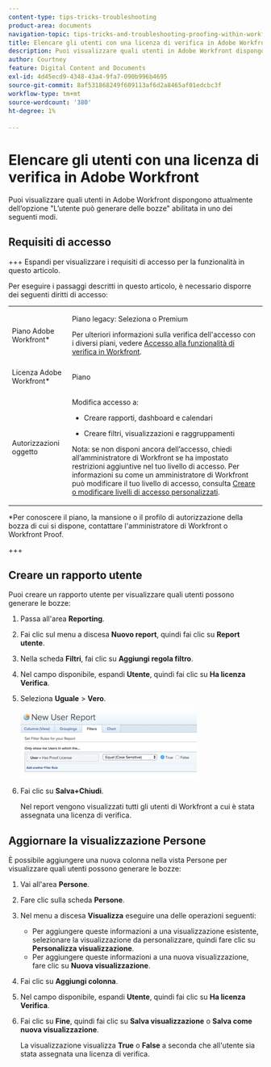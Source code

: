 ```yaml
---
content-type: tips-tricks-troubleshooting
product-area: documents
navigation-topic: tips-tricks-and-troubleshooting-proofing-within-workfront
title: Elencare gli utenti con una licenza di verifica in Adobe Workfront
description: Puoi visualizzare quali utenti in Adobe Workfront dispongono attualmente dell’opzione "L’utente può generare delle bozze" abilitata in uno dei seguenti modi.
author: Courtney
feature: Digital Content and Documents
exl-id: 4d45ecd9-4348-43a4-9fa7-090b996b4695
source-git-commit: 8af531868249f609113af6d2a8465af01edcbc3f
workflow-type: tm+mt
source-wordcount: '380'
ht-degree: 1%

---
```


# Elencare gli utenti con una licenza di verifica in Adobe Workfront

Puoi visualizzare quali utenti in Adobe Workfront dispongono attualmente dell’opzione &quot;L’utente può generare delle bozze&quot; abilitata in uno dei seguenti modi.

## Requisiti di accesso

+++ Espandi per visualizzare i requisiti di accesso per la funzionalità in questo articolo.

Per eseguire i passaggi descritti in questo articolo, è necessario disporre dei seguenti diritti di accesso:

<table style="table-layout:auto"> 
 <col> 
 <col> 
 <tbody> 
  <tr> 
   <td role="rowheader">Piano Adobe Workfront*</td> 
   <td> <p>Piano legacy: Seleziona o Premium</p> <p>Per ulteriori informazioni sulla verifica dell'accesso con i diversi piani, vedere <a href="/help/quicksilver/administration-and-setup/manage-workfront/configure-proofing/access-to-proofing-functionality.md" class="MCXref xref">Accesso alla funzionalità di verifica in Workfront</a>.</p> </td> 
  </tr> 
  <tr> 
   <td role="rowheader">Licenza Adobe Workfront*</td> 
   <td> <p>Piano</p> </td> 
  </tr> 
  <tr> 
   <td role="rowheader">Autorizzazioni oggetto</td> 
   <td> <p>Modifica accesso a:</p> 
    <ul> 
     <li> <p>Creare rapporti, dashboard e calendari</p> </li> 
     <li> <p>Creare filtri, visualizzazioni e raggruppamenti</p> </li> 
    </ul> <p>Nota: se non disponi ancora dell’accesso, chiedi all’amministratore di Workfront se ha impostato restrizioni aggiuntive nel tuo livello di accesso. Per informazioni su come un amministratore di Workfront può modificare il tuo livello di accesso, consulta <a href="../../../administration-and-setup/add-users/configure-and-grant-access/create-modify-access-levels.md" class="MCXref xref">Creare o modificare livelli di accesso personalizzati</a>.</p> </td> 
  </tr> 
 </tbody> 
</table>

&#42;Per conoscere il piano, la mansione o il profilo di autorizzazione della bozza di cui si dispone, contattare l&#39;amministratore di Workfront o Workfront Proof.

+++

## Creare un rapporto utente

Puoi creare un rapporto utente per visualizzare quali utenti possono generare le bozze:

1. Passa all&#39;area **Reporting**.
1. Fai clic sul menu a discesa **Nuovo report**, quindi fai clic su **Report utente**.

1. Nella scheda **Filtri**, fai clic su **Aggiungi regola filtro**.

1. Nel campo disponibile, espandi **Utente**, quindi fai clic su **Ha licenza Verifica**.

1. Seleziona **Uguale** > **Vero**.

   ![prooflicenses.png](assets/report-prooflicenses-350x135.png)

1. Fai clic su **Salva+Chiudi**.

   Nel report vengono visualizzati tutti gli utenti di Workfront a cui è stata assegnata una licenza di verifica.

## Aggiornare la visualizzazione Persone

È possibile aggiungere una nuova colonna nella vista Persone per visualizzare quali utenti possono generare le bozze:

1. Vai all&#39;area **Persone**.
1. Fare clic sulla scheda **Persone**.
1. Nel menu a discesa **Visualizza** eseguire una delle operazioni seguenti:

   * Per aggiungere queste informazioni a una visualizzazione esistente, selezionare la visualizzazione da personalizzare, quindi fare clic su **Personalizza visualizzazione**.
   * Per aggiungere queste informazioni a una nuova visualizzazione, fare clic su **Nuova visualizzazione**.

1. Fai clic su **Aggiungi colonna**.
1. Nel campo disponibile, espandi **Utente**, quindi fai clic su **Ha licenza Verifica**.

1. Fai clic su **Fine**, quindi fai clic su **Salva visualizzazione** o **Salva come nuova visualizzazione**.

   La visualizzazione visualizza **True** o **False** a seconda che all&#39;utente sia stata assegnata una licenza di verifica.
